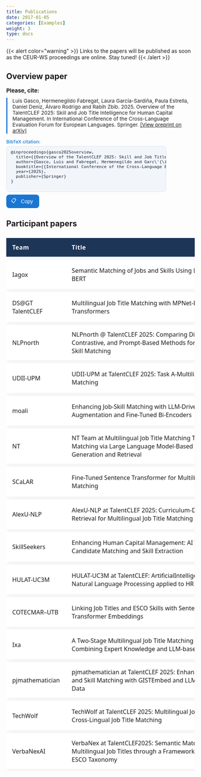 ```yaml
---
title: Publications
date: 2017-01-05
categories: [Examples]
weight: 3
type: docs  
---
```

<style>
.talentclef-table {
  width: 100%;
  border-collapse: separate;
  border-spacing: 0 8px;
  font-family: 'Segoe UI', Arial, sans-serif;
}

.talentclef-table th, .talentclef-table td {
  background: #fff;
  padding: 0.9em 1em;
  border: none;
}

.talentclef-table th {
  background: #1d3557;
  color: #fff;
  font-weight: 600;
  text-align: left;
  letter-spacing: 0.03em;
}

.talentclef-table tr {
  box-shadow: 0 3px 10px 0 rgba(60, 60, 80, 0.08);
  border-radius: 10px;
}

.talentclef-table td {
  vertical-align: middle;
}

/* TITLE COLUMN: ahora sin restricciones y más ancha */
.talentclef-title {
  max-width: 750px;
  min-width: 450px;
  font-size: 1em;
  font-weight: 500;
  /* Quita truncados */
  overflow: visible;
  text-overflow: unset;
  white-space: normal;
  word-break: break-word;
}

/* LINK COLUMN: solo subraya y color estándar */
.talentclef-link a {
  color: #1d3557;
  text-decoration: underline;
  background: none;
  padding: 0;
  border-radius: 0;
  font-weight: 500;
  font-size: 0.98em;
  transition: color 0.18s;
}
.talentclef-link a:hover {
  color: #457b9d;
  background: none;
}

/* Botón de copiar: igual */
.copy-btn {
  background: #145370;
  color: #fff;
  border: none;
  border-radius: 8px;
  padding: 0.45em 1.2em 0.45em 0.9em;
  font-size: 1em;
  font-weight: 500;
  cursor: pointer;
  display: inline-flex;
  align-items: center;
  gap: 0.4em;
  transition: background 0.18s;
}
.copy-btn:hover, .copy-btn:active {
  background:rgb(9, 36, 49);
  color: #fff;
}

.copy-btn .copy-icon {
  display: inline-block;
  font-size: 1.15em;
  vertical-align: middle;
}

.copy-btn2 {
  background: #1976d2;
  color: #fff;
  border: none;
  border-radius: 8px;
  padding: 0.42em 1.2em 0.42em 0.9em;
  font-size: 1em;
  font-weight: 500;
  cursor: pointer;
  display: inline-flex;
  align-items: center;
  gap: 0.4em;
  transition: background 0.18s;
}
.copy-btn2:hover, .copy-btn2:active {
  background: #115293;
  color: #fff;
}
</style>

{{< alert color="warning" >}}<i class="fas fa-exclamation-triangle"></i> Links to the papers will be published as soon as the CEUR-WS proceedings are online. Stay tuned!
{{< /alert >}}


## Overview paper
  <p style="font-size: 1.06em; margin-bottom: 0.7em;">
    <strong>Please, cite:</strong>
  </p>
  <blockquote style="margin: 0 0 1em 0; font-size: 0.97em; color: #222; border-left: 3px solid #1976d2; padding-left: 1em;">
    Luis Gasco, Hermenegildo Fabregat, Laura García-Sardiña, Paula Estrella, Daniel Deniz, Álvaro Rodrigo and Rabih Zbib. 2025. Overview of the TalentCLEF 2025: Skill and Job Title Intelligence for Human Capital Management. In International Conference of the Cross-Language Evaluation Forum for European Languages. Springer.  
    <a href="https://www.arxiv.org/abs/2507.13275" target="_blank">[View preprint on arXiv]</a>
  </blockquote>

  <div style="margin-bottom: 0.6em;">
    <label for="bibtex-citation" style="font-size:0.88em; color:#1976d2; font-weight:500; margin-bottom: 0.3em; display:block;">
      BibTeX citation:
    </label>
    <pre id="bibtex-citation" style="background:#f2f5fa; width: 80%;color:#123; padding:0.8em 1em; border-radius:7px; font-size:0.8em; margin:0 0 0.4em 0; border:1px solid #dde5ef;">
@inproceedings{gasco2025overview,
  title={{Overview of the TalentCLEF 2025: Skill and Job Title Intelligence for Human Capital Management}},
  author={Gasco, Luis and Fabregat, Hermenegildo and Garc\'{\i}a-Sardi{\~n}a, Laura and Estrella, Paula and Deniz, Daniel and Rodrigo, \'{A}lvaro and Zbib, Rabih},
  booktitle={{International Conference of the Cross-Language Evaluation Forum for European Languages}},
  year={2025},
  publisher={Springer}
}
    </pre>
    <button class="copy-btn2" type="button" style="margin-top:2px;">
      <span class="copy-icon" style="margin-right:6px;">📋</span>
      Copy
    </button>
    <span class="copy-success" style="color:#1976d2; font-weight:500; margin-left:10px; display:none;">Copied!</span>
  </div>


## Participant papers

<table class="talentclef-table">
  <thead>
    <tr>
      <th style="width:100px;">Team</th>
      <th style="width:340px;">Title</th>
      <th style="width:90px;">Link</th>
      <th style="width:140px;">Bibtex</th>
    </tr>
  </thead>
  <tbody>
    <tr>
      <td>Iagox</td>
      <td class="talentclef-title">Semantic Matching of Jobs and Skills Using LLMs and S-BERT</td>
      <td class="talentclef-link"><a href="#" target="_blank">Link</a></td>
      <td>
        <button class="copy-btn" data-bibtex="@inproceedings{beyondtitles2025,
  title={{Semantic Matching of Jobs and Skills Using LLMs and S-BERT}},
  author={Iago Xabier Vázquez García, Rodrigo Sedano Puente, Silvia González González and Javier Sedano Franco},
  booktitle={{CLEF (Working Notes)}},
  year={2025}
}">Copy bibtex</button>
      </td>
    </tr>
    <tr>
      <td>DS@GT TalentCLEF</td>
      <td class="talentclef-title">Multilingual Job Title Matching with MPNet-Based Sentence Transformers</td>
      <td class="talentclef-link"><a href="#" target="_blank">Link</a></td>
      <td>
        <button class="copy-btn" data-bibtex="@inproceedings{mpnetmatcher2025,
  title={{Multilingual Job Title Matching with MPNet-Based Sentence Transformers}},
  author={Adam Brikman, Michael Sana and Holden Ruegger},
  booktitle={{CLEF (Working Notes)}},
  year={2025}
}">Copy bibtex</button>
      </td>
    </tr>
    <tr>
      <td>NLPnorth</td>
      <td class="talentclef-title">NLPnorth @ TalentCLEF 2025: Comparing Discriminative, Contrastive, and Prompt-Based Methods for Job Title and Skill Matching</td>
      <td class="talentclef-link"><a href="#" target="_blank">Link</a></td>
      <td>
        <button class="copy-btn" data-bibtex="@inproceedings{nlpnorth2025,
  title={{NLPnorth @ TalentCLEF 2025: Comparing Discriminative, Contrastive, and Prompt-Based Methods for Job Title and Skill Matching}},
  author={Mike Zhang and Rob van der Goot},
  booktitle={{CLEF (Working Notes)}},
  year={2025}
}">Copy bibtex</button>
      </td>
    </tr>
    <tr>
      <td>UDII-UPM</td>
      <td class="talentclef-title">UDII-UPM at TalentCLEF 2025: Task A-Multilingual Job Title Matching</td>
      <td class="talentclef-link"><a href="#" target="_blank">Link</a></td>
      <td>
        <button class="copy-btn" data-bibtex="@inproceedings{udiiupm2025,
  title={{UDII-UPM at TalentCLEF 2025: Task A-Multilingual Job Title Matching}},
  author={Javier Rodríguez-Vidal, Ascensión López-Vargas, Pablo Manuel Vigara Gallego, Francisco Javier Del Álamo and Ángel García-Beltrán},
  booktitle={{CLEF (Working Notes)}},
  year={2025}
}">Copy bibtex</button>
      </td>
    </tr>
    <tr>
      <td>moali</td>
      <td class="talentclef-title">Enhancing Job-Skill Matching with LLM-Driven Data Augmentation and Fine-Tuned Bi-Encoders</td>
      <td class="talentclef-link"><a href="#" target="_blank">Link</a></td>
      <td>
        <button class="copy-btn" data-bibtex="@inproceedings{llmdaug2025,
  title={{Enhancing Job-Skill Matching with LLM-Driven Data Augmentation and Fine-Tuned Bi-Encoders}},
  author={Mohab Ali},
  booktitle={{CLEF (Working Notes)}},
  year={2025}
}">Copy bibtex</button>
      </td>
    </tr>
    <tr>
      <td>NT</td>
      <td class="talentclef-title">NT Team at Multilingual Job Title Matching Task A: Job Matching via Large Language Model-Based Description Generation and Retrieval</td>
      <td class="talentclef-link"><a href="#" target="_blank">Link</a></td>
      <td>
        <button class="copy-btn" data-bibtex="@inproceedings{ntteam2025,
  title={{NT Team at Multilingual Job Title Matching Task A: Job Matching via Large Language Model-Based Description Generation and Retrieval}},
  author={Thuy Nga Ho, Thi Thanh Tuyen Ho and Van Thin Dang},
  booktitle={{CLEF (Working Notes)}},
  year={2025}
}">Copy bibtex</button>
      </td>
    </tr>
    <tr>
      <td>SCaLAR</td>
      <td class="talentclef-title">Fine-Tuned Sentence Transformer for Multilingual Job Title Matching</td>
      <td class="talentclef-link"><a href="#" target="_blank">Link</a></td>
      <td>
        <button class="copy-btn" data-bibtex="@inproceedings{finetunedst2025,
  title={{Fine-Tuned Sentence Transformer for Multilingual Job Title Matching}},
  author={Chinmay Bhangale, Prajwal Gabhane and Anand Kumar M},
  booktitle={{CLEF (Working Notes)}},
  year={2025}
}">Copy bibtex</button>
      </td>
    </tr>
    <tr>
      <td>AlexU-NLP</td>
      <td class="talentclef-title">AlexU-NLP at TalentCLEF 2025: Curriculum-Driven Hybrid Retrieval for Multilingual Job Title Matching</td>
      <td class="talentclef-link"><a href="#" target="_blank">Link</a></td>
      <td>
        <button class="copy-btn" data-bibtex="@inproceedings{alexunlp2025,
  title={{AlexU-NLP at TalentCLEF 2025: Curriculum-Driven Hybrid Retrieval for Multilingual Job Title Matching}},
  author={Rana Barakat, Omar Mokhtar, Marwan Torki and Nagwa Elmakky},
  booktitle={{CLEF (Working Notes)}},
  year={2025}
}">Copy bibtex</button>
      </td>
    </tr>
    <tr>
      <td>SkillSeekers</td>
      <td class="talentclef-title">Enhancing Human Capital Management: AI Techniques for Candidate Matching and Skill Extraction</td>
      <td class="talentclef-link"><a href="#" target="_blank">Link</a></td>
      <td>
        <button class="copy-btn" data-bibtex="@inproceedings{humancapitalai2025,
  title={{Enhancing Human Capital Management: AI Techniques for Candidate Matching and Skill Extraction}},
  author={Ahtisham Uddin, Muhammad Hasan Nizami, Muhammad Talha Salani and Ayesha Saeed},
  booktitle={{CLEF (Working Notes)}},
  year={2025}
}">Copy bibtex</button>
      </td>
    </tr>
    <tr>
      <td>HULAT-UC3M</td>
      <td class="talentclef-title">HULAT-UC3M at TalentCLEF: ArtificialIntelligence and Natural Language Processing applied to HR Management</td>
      <td class="talentclef-link"><a href="#" target="_blank">Link</a></td>
      <td>
        <button class="copy-btn" data-bibtex="@inproceedings{hulatuc3m2025,
  title={{HULAT-UC3M at TalentCLEF: ArtificialIntelligence and Natural Language Processing applied to HR Management}},
  author={Álvaro Tejera Villar and Isabel Segura Bedmar},
  booktitle={{CLEF (Working Notes)}},
  year={2025}
}">Copy bibtex</button>
      </td>
    </tr>
    <tr>
      <td>COTECMAR–UTB</td>
      <td class="talentclef-title">Linking Job Titles and ESCO Skills with Sentence Transformer Embeddings</td>
      <td class="talentclef-link"><a href="#" target="_blank">Link</a></td>
      <td>
        <button class="copy-btn" data-bibtex="@inproceedings{cotecmarutb2025,
  title={{Linking Job Titles and ESCO Skills with Sentence Transformer Embeddings}},
  author={Jhonattan Llamas, Edwin Puertas, Jairo Serrano and Juan Martinez},
  booktitle={{CLEF (Working Notes)}},
  year={2025}
}">Copy bibtex</button>
      </td>
    </tr>
    <tr>
      <td>Ixa</td>
      <td class="talentclef-title">A Two-Stage Multilingual Job Title Matching System: Combining Expert Knowledge and LLM-based Ranking</td>
      <td class="talentclef-link"><a href="#" target="_blank">Link</a></td>
      <td>
        <button class="copy-btn" data-bibtex="@inproceedings{expertrank2025,
  title={{A Two-Stage Multilingual Job Title Matching System: Combining Expert Knowledge and LLM-based Ranking}},
  author={Mar Rodríguez, Olatz Perez-de-Viñaspre and Naiara Perez},
  booktitle={{CLEF (Working Notes)}},
  year={2025}
}">Copy bibtex</button>
      </td>
    </tr>
    <tr>
      <td>pjmathematician</td>
      <td class="talentclef-title">pjmathematician at TalentCLEF 2025: Enhancing Job Title and Skill Matching with GISTEmbed and LLM-Augmented Data</td>
      <td class="talentclef-link"><a href="#" target="_blank">Link</a></td>
      <td>
        <button class="copy-btn" data-bibtex="@inproceedings{pjmathematician2025,
  title={{pjmathematician at TalentCLEF 2025: Enhancing Job Title and Skill Matching with GISTEmbed and LLM-Augmented Data}},
  author={Poojan Vachharajani},
  booktitle={{CLEF (Working Notes)}},
  year={2025}
}">Copy bibtex</button>
      </td>
    </tr>
    <tr>
      <td>TechWolf</td>
      <td class="talentclef-title">TechWolf at TalentCLEF 2025: Multilingual JobBERT-V2 for Cross-Lingual Job Title Matching</td>
      <td class="talentclef-link"><a href="#" target="_blank">Link</a></td>
      <td>
        <button class="copy-btn" data-bibtex="@inproceedings{techwolf2025,
  title={{TechWolf at TalentCLEF 2025: Multilingual JobBERT-V2 for Cross-Lingual Job Title Matching}},
  author={Jens-Joris Decorte, Matthias De Lange and Jeroen Van Hautte},
  booktitle={{CLEF (Working Notes)}},
  year={2025}
}">Copy bibtex</button>
      </td>
    </tr>
    <tr>
      <td>VerbaNexAI</td>
      <td class="talentclef-title">VerbaNex at TalentCLEF2025: Semantic Matching of Multilingual Job Titles through a Framework Integrating ESCO Taxonomy</td>
      <td class="talentclef-link"><a href="#" target="_blank">Link</a></td>
      <td>
        <button class="copy-btn" data-bibtex="@inproceedings{verbanex2025,
  title={{VerbaNex at TalentCLEF2025: Semantic Matching of Multilingual Job Titles through a Framework Integrating ESCO Taxonomy}},
  author={Melissa Moreno Novoa, Juan Carlos Martínez-Santos, Jairo Serrano and Edwin Puertas},
  booktitle={{CLEF (Working Notes)}},
  year={2025}
}">Copy bibtex</button>
      </td>
    </tr>
  </tbody>
</table>

<script>
document.querySelectorAll('.copy-btn').forEach(btn => {
  btn.addEventListener('click', function() {
    navigator.clipboard.writeText(this.getAttribute('data-bibtex'));
    this.textContent = "Copied!";
    setTimeout(() => { this.textContent = "Copy bibtex"; }, 5000);
  });
});

document.querySelectorAll('.copy-btn2').forEach(function(btn) {
  btn.addEventListener('click', function() {
    const pre = btn.parentElement.querySelector('pre');
    const text = pre.innerText;
    navigator.clipboard.writeText(text);
    btn.nextElementSibling.style.display = "inline";
    setTimeout(() => {
      btn.nextElementSibling.style.display = "none";
    }, 1200);
  });
});
</script>
